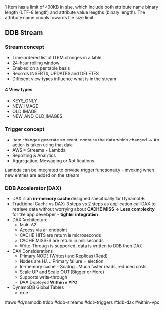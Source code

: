 1 Item has a limit of 400KB in size, which include both attribute name binary length (UTF-8 length) and attribute value lengths (binary length). The attribute name counts towards the size limit

## DDB Stream
### Stream concept
- Time ordered list of ITEM changes in a table
-  24-hour rolling window
-  Enabled on a per table basis
- Records INSERTS, UPDATES and DELETES
-  Different view types influence what is in the stream
#### 4 View types
- KEYS_ONLY
- NEW_IMAGE
- OLD_IMAGE
- NEW_AND_OLD_IMAGES

### Trigger concept
- Item changes generate an event, contains the data which changed -> An action is taken using that data
- AWS = Streams + Lambda
- Reporting & Analytics
- Aggregation, Messaging or Notifications

Lambda can be integrated to provide trigger functionality - invoking when new entries are added on the stream

### DDB Accelerator (DAX)
- DAX is an **in-memory cache** designed specifically for DynamoDB
- Traditional Cache vs DAX: 3 steps vs 2 steps as application call DAX to retrieve data without worrying about **CACHE MISS** -> **Less complexity** for the app developer - **tighter integration**
- DAX Architecture
	- Multi AZ 
	- Access via an endpoint
	- CACHE HITS are return in microseconds
	- CACHE MISSES are return in milliseconds
	- Write-Through is supported, data is written to DDB then DAX
- DAX Considerations
	- Primary NODE (Writes) and Replicas (Read)
	- Nodes are HA .. Primary failure = election
	- In-memory cache - Scaling ..Much faster reads, reduced costs
	- Scale UP and Scale OUT (Bigger or More)
	- Supports write-through
	- DAX Deployed **Within a VPC**
- DynamoDB Global Tables
	- nice

#aws #dynamodb #ddb #ddb-streams #ddb-triggers #ddb-dax #within-vpc